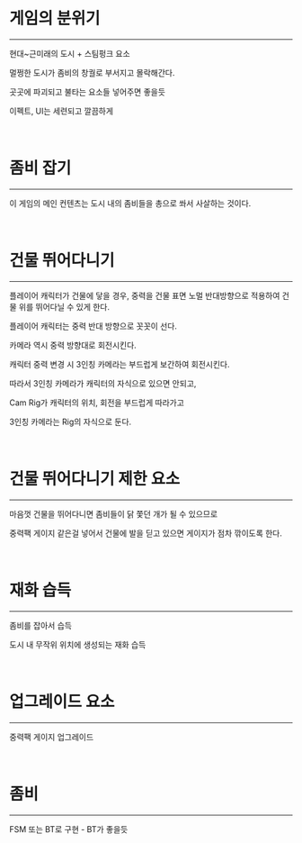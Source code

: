 
<!-- Raw Idea들을 자유롭게 기술한다. -->

# 게임의 분위기
---

현대~근미래의 도시 + 스팀펑크 요소

멀쩡한 도시가 좀비의 창궐로 부서지고 몰락해간다.

곳곳에 파괴되고 불타는 요소들 넣어주면 좋을듯

이펙트, UI는 세련되고 깔끔하게

<br>



# 좀비 잡기
---

이 게임의 메인 컨텐츠는 도시 내의 좀비들을 총으로 쏴서 사살하는 것이다.

<br>



# 건물 뛰어다니기
---

플레이어 캐릭터가 건물에 닿을 경우, 중력을 건물 표면 노멀 반대방향으로 적용하여 건물 위를 뛰어다닐 수 있게 한다.

플레이어 캐릭터는 중력 반대 방향으로 꼿꼿이 선다.

카메라 역시 중력 방향대로 회전시킨다.

캐릭터 중력 변경 시 3인칭 카메라는 부드럽게 보간하여 회전시킨다.

따라서 3인칭 카메라가 캐릭터의 자식으로 있으면 안되고,

Cam Rig가 캐릭터의 위치, 회전을 부드럽게 따라가고

3인칭 카메라는 Rig의 자식으로 둔다.

<br>



# 건물 뛰어다니기 제한 요소
---

마음껏 건물을 뛰어다니면 좀비들이 닭 쫓던 개가 될 수 있으므로

중력팩 게이지 같은걸 넣어서 건물에 발을 딛고 있으면 게이지가 점차 깎이도록 한다.

<br>



# 재화 습득
---

좀비를 잡아서 습득

도시 내 무작위 위치에 생성되는 재화 습득

<br>



# 업그레이드 요소
---

중력팩 게이지 업그레이드

<br>



# 좀비
---

FSM 또는 BT로 구현 - BT가 좋을듯

